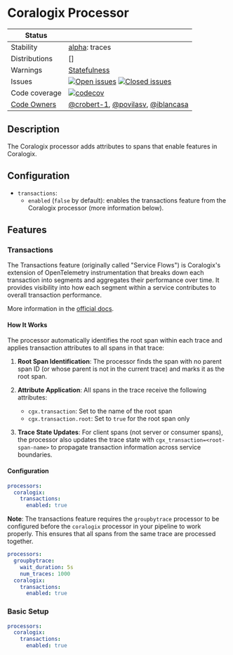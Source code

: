# Coralogix Processor

<!-- status autogenerated section -->
| Status        |           |
| ------------- |-----------|
| Stability     | [alpha]: traces   |
| Distributions | [] |
| Warnings      | [Statefulness](#warnings) |
| Issues        | [![Open issues](https://img.shields.io/github/issues-search/open-telemetry/opentelemetry-collector-contrib?query=is%3Aissue%20is%3Aopen%20label%3Aprocessor%2Fcoralogix%20&label=open&color=orange&logo=opentelemetry)](https://github.com/open-telemetry/opentelemetry-collector-contrib/issues?q=is%3Aopen+is%3Aissue+label%3Aprocessor%2Fcoralogix) [![Closed issues](https://img.shields.io/github/issues-search/open-telemetry/opentelemetry-collector-contrib?query=is%3Aissue%20is%3Aclosed%20label%3Aprocessor%2Fcoralogix%20&label=closed&color=blue&logo=opentelemetry)](https://github.com/open-telemetry/opentelemetry-collector-contrib/issues?q=is%3Aclosed+is%3Aissue+label%3Aprocessor%2Fcoralogix) |
| Code coverage | [![codecov](https://codecov.io/github/open-telemetry/opentelemetry-collector-contrib/graph/main/badge.svg?component=processor_coralogix)](https://app.codecov.io/gh/open-telemetry/opentelemetry-collector-contrib/tree/main/?components%5B0%5D=processor_coralogix&displayType=list) |
| [Code Owners](https://github.com/open-telemetry/opentelemetry-collector-contrib/blob/main/CONTRIBUTING.md#becoming-a-code-owner)    | [@crobert-1](https://www.github.com/crobert-1), [@povilasv](https://www.github.com/povilasv), [@iblancasa](https://www.github.com/iblancasa) |

[alpha]: https://github.com/open-telemetry/opentelemetry-collector/blob/main/docs/component-stability.md#alpha
<!-- end autogenerated section -->

## Description

The Coralogix processor adds attributes to spans that enable features in Coralogix.

## Configuration

- `transactions`:
  - `enabled` (`false` by default): enables the transactions feature from the Coralogix processor (more information below).

## Features

### Transactions

The Transactions feature (originally called "Service Flows") is Coralogix's extension of OpenTelemetry instrumentation that breaks down each transaction into segments and aggregates their performance over time. It provides visibility into how each segment within a service contributes to overall transaction performance.

More information in the [official docs](https://coralogix.com/docs/user-guides/apm/features/transactions).

#### How It Works

The processor automatically identifies the root span within each trace and applies transaction attributes to all spans in that trace:

1. **Root Span Identification**: The processor finds the span with no parent span ID (or whose parent is not in the current trace) and marks it as the root span.

2. **Attribute Application**: All spans in the trace receive the following attributes:
   - `cgx.transaction`: Set to the name of the root span
   - `cgx.transaction.root`: Set to `true` for the root span only

3. **Trace State Updates**: For client spans (not server or consumer spans), the processor also updates the trace state with `cgx_transaction=<root-span-name>` to propagate transaction information across service boundaries.

#### Configuration

```yaml
processors:
  coralogix:
    transactions:
      enabled: true
```

**Note**: The transactions feature requires the `groupbytrace` processor to be configured before the `coralogix` processor in your pipeline to work properly. This ensures that all spans from the same trace are processed together.

```yaml
processors:
  groupbytrace:
    wait_duration: 5s
    num_traces: 1000
  coralogix:
    transactions:
      enabled: true
```

### Basic Setup

```yaml
processors:
  coralogix:
    transactions:
      enabled: true
```
